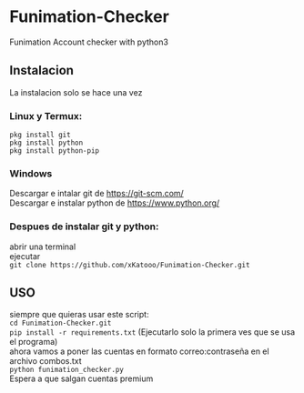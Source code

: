 # Funimation-Checker
Funimation Account checker with python3

## Instalacion
La instalacion solo se hace una vez

### Linux y Termux:
`pkg install git`<br/>
`pkg install python`<br/>
`pkg install python-pip`<br/>


### Windows 
Descargar e intalar git de https://git-scm.com/ <br/>
Descargar e instalar python de https://www.python.org/ <br/>


### Despues de instalar git y python:
abrir una terminal <br/>
ejecutar <br/>
`git clone https://github.com/xKatooo/Funimation-Checker.git`


## USO
siempre que quieras usar este script: <br/>
`cd Funimation-Checker.git` <br/>
`pip install -r requirements.txt` (Ejecutarlo solo la primera ves que se usa el programa) <br/>
ahora vamos a poner las cuentas en formato correo:contraseña en el archivo combos.txt <br/>
`python funimation_checker.py` <br/>
Espera a que salgan cuentas premium <br/>
